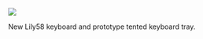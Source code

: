 ![](https://db-feed.s3.amazonaws.com/legacy/keytray-1619717140.jpeg)

New Lily58 keyboard and prototype tented keyboard tray. 
